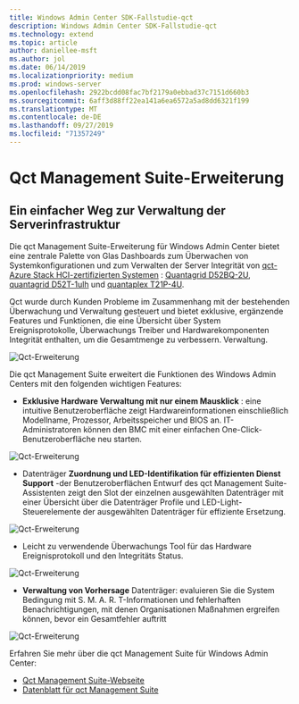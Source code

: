 ```yaml
---
title: Windows Admin Center SDK-Fallstudie-qct
description: Windows Admin Center SDK-Fallstudie-qct
ms.technology: extend
ms.topic: article
author: daniellee-msft
ms.author: jol
ms.date: 06/14/2019
ms.localizationpriority: medium
ms.prod: windows-server
ms.openlocfilehash: 2922bcdd08fac7bf2179a0ebbad37c7151d660b3
ms.sourcegitcommit: 6aff3d88ff22ea141a6ea6572a5ad8dd6321f199
ms.translationtype: MT
ms.contentlocale: de-DE
ms.lasthandoff: 09/27/2019
ms.locfileid: "71357249"
---
```

# <a name="qct-management-suite-extension"></a>Qct Management Suite-Erweiterung

## <a name="a-simple-path-to-server-infrastructure-management"></a>Ein einfacher Weg zur Verwaltung der Serverinfrastruktur

Die qct Management Suite-Erweiterung für Windows Admin Center bietet eine zentrale Palette von Glas Dashboards zum Überwachen von Systemkonfigurationen und zum Verwalten der Server Integrität von [qct-Azure Stack HCI-zertifizierten Systemen](https://go.qct.io/solutions/enterprise-private-cloud/qxstack-windows-server-cloud-ready-appliances/windows-server-software-defined-solution-wssd/) : [Quantagrid D52BQ-2U](https://www.qct.io/product/index/Server/rackmount-server/2U-Rackmount-Server/QuantaGrid-D52BQ-2U), [quantagrid D52T-1ulh](https://www.qct.io/product/index/Storage/Storage-Server/1U-Storage-Server/QuantaGrid-D52T-1ULH) und [quantaplex T21P-4U](https://www.qct.io/product/index/Storage/Storage-Server/4U-Storage-Server/QuantaPlex-T21P-4U).

Qct wurde durch Kunden Probleme im Zusammenhang mit der bestehenden Überwachung und Verwaltung gesteuert und bietet exklusive, ergänzende Features und Funktionen, die eine Übersicht über System Ereignisprotokolle, Überwachungs Treiber und Hardwarekomponenten Integrität enthalten, um die Gesamtmenge zu verbessern. Verwaltung.

![Qct-Erweiterung](../../media/extend-case-study-qct/D52T_DarkMode_Disk-Detail-General.PNG)

Die qct Management Suite erweitert die Funktionen des Windows Admin Centers mit den folgenden wichtigen Features:
- **Exklusive Hardware Verwaltung mit nur einem Mausklick** : eine intuitive Benutzeroberfläche zeigt Hardwareinformationen einschließlich Modellname, Prozessor, Arbeitsspeicher und BIOS an. IT-Administratoren können den BMC mit einer einfachen One-Click-Benutzeroberfläche neu starten.

![Qct-Erweiterung](../../media/extend-case-study-qct/D52T_Overview.PNG)

- Datenträger **Zuordnung und LED-Identifikation für effizienten Dienst Support** -der Benutzeroberflächen Entwurf des qct Management Suite-Assistenten zeigt den Slot der einzelnen ausgewählten Datenträger mit einer Übersicht über die Datenträger Profile und LED-Light-Steuerelemente der ausgewählten Datenträger für effiziente Ersetzung.

![Qct-Erweiterung](../../media/extend-case-study-qct/T21P_disk_mapping.png)

- Leicht zu verwendende Überwachungs Tool für das Hardware Ereignisprotokoll und den Integritäts Status.

![Qct-Erweiterung](../../media/extend-case-study-qct/D52T_event_log.PNG)

- **Verwaltung von Vorhersage** Datenträger: evaluieren Sie die System Bedingung mit S. M. A. R. T-Informationen und fehlerhaften Benachrichtigungen, mit denen Organisationen Maßnahmen ergreifen können, bevor ein Gesamtfehler auftritt

![Qct-Erweiterung](../../media/extend-case-study-qct/T21P_SMART.PNG)

Erfahren Sie mehr über die qct Management Suite für Windows Admin Center:
- [Qct Management Suite-Webseite](https://go.qct.io/solutions/enterprise-private-cloud/qxstack-windows-server-cloud-ready-appliances/)
- [Datenblatt für qct Management Suite](https://go.qct.io/wp-content/uploads/2019/04/WAC-data-sheet_v04222019.pdf)